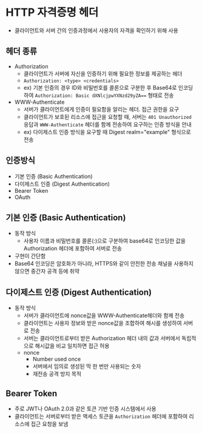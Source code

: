 # HTTP 자격증명 헤더
- 클라이언트와 서버 간의 인증과정에서 사용자의 자격을 확인하기 위해 사용
## 헤더 종류
- Authorization
	- 클라이언트가 서버에 자신을 인증하기 위해 필요한 정보를 제공하는 헤더
	- `Authorization: <type> <credentials>`
	- ex) 기본 인증의 경우 ID와 비밀번호를 콜론으로 구분한 후 Base64로 인코딩하여 `Authorization: Basic dXNlcjpwYXNzd29yZA==` 형태로 전송
- WWW-Authenticate
	- 서버가 클라이언트에게 인증이 필요함을 알리는 헤더. 접근 권한을 요구
	- 클라이언트가 보호된 리소스에 접근을 요청할 때, 서버는 `401 Unauthorized` 응답과 `WWW-Authenticate` 헤더를 함께 전송하여 요구하는 인증 방식을 안내
	- ex) 다이제스트 인증 방식을 요구할 때 Digest realm="example" 형식으로 전송


## 인증방식
- 기본 인증 (Basic Authentication)
- 다이제스트 인증 (Digest Authentication)
- Bearer Token
- OAuth

## 기본 인증 (Basic Authentication)
- 동작 방식
	- 사용자 이름과 비밀번호를 콜론(:)으로 구분하여 base64로 인코딩한 값을 Authorization 헤더에 포함하여 서버로 전송
- 구현이 간단함
- Base64 인코딩은 암호화가 아니라, HTTPS와 같이 안전한 전송 채널을 사용하지 않으면 중간자 공격 등에 취약

## 다이제스트 인증 (Digest Authentication)
- 동작 방식
	- 서버가 클라이언트에 nonce값을 WWW-Authenticate헤더와 함께 전송
	- 클라이언트는 사용자 정보와 받은 nonce값을 조합하여 해시를 생성하여 서버로 전송
	- 서버는 클라이언트로부터 받은 Authorization 헤더 내의 값과 서버에서 독립적으로 해시값을 비교
	  일치하면 접근 허용
	- nonce
		- Number used once
		- 서버에서 임의로 생성된 딱 한 번만 사용되는 숫자
		- 재전송 공격 방지 목적
## Bearer Token
- 주로 JWT나 OAuth 2.0과 같은 토큰 기반 인증 시스템에서 사용
- 클라이언트는 서버로부터 받은 액세스 토큰을 `Authorization` 헤더에 포함하여 리소스에 접근 요청을 보냄

